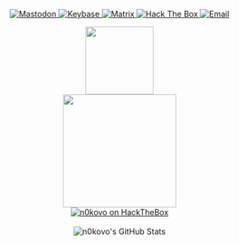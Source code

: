 <p align="center">
  <a href="https://infosec.exchange/@n0kovo">
    <img src="https://img.shields.io/mastodon/follow/109279768980598864?domain=https%3A%2F%2Finfosec.exchange&style=for-the-badge&label=%40n0kovo&logo=mastodon&logoColor=00AEFF&labelColor=black&color=7fff00" alt="Mastodon">
  </a>
  <a href="http://keybase.io/n0kovo">
    <img src="https://img.shields.io/badge/n0kovo-0078D4?style=for-the-badge&logo=keybase&logoColor=00AEFF&labelColor=black&color=black" alt="Keybase">
  </a>
  <a href="https://matrix.to/#/@n0kovo:matrix.org">
    <img src="https://img.shields.io/badge/@n0kovo:matrix.org-0078D4?style=for-the-badge&logo=matrix&logoColor=00AEFF&labelColor=black&color=black" alt="Matrix">
  </a>
  <a href="https://app.hackthebox.com/users/13267">
    <img src="https://img.shields.io/badge/n0kovo-0078D4?style=for-the-badge&logo=Hackthebox&logoColor=00AEFF&labelColor=black&color=black" alt="Hack The Box">
  </a>
  <a href="mailto:n0kovo@riseup.net">
    <img src="https://img.shields.io/badge/n0kovo@riseup.net-0078D4?style=for-the-badge&logo=riseup&logoColor=00AEFF&labelColor=black&color=black" alt="Email">
  </a>
</p>
<p align="center">
  <img src="https://readme-typing-svg.demolab.com?font=Red+Hat+Mono&size=15&duration=400&color=00AEFF&vCenter=true&multiline=true&repeat=false&width=470&height=130&lines=d8b%C2%A0%C2%A0%C2%A0db%C2%A0%C2%A0.d88b.%C2%A0%C2%A0db%C2%A0%C2%A0%C2%A0dD%C2%A0%C2%A0.d88b.%C2%A0%C2%A0db%C2%A0%C2%A0%C2%A0%C2%A0db%C2%A0%C2%A0.d88b.%C2%A0%C2%A0;888o%C2%A0%C2%A088%C2%A0.8P%C2%A0%C2%A088.%C2%A088%C2%A0%2C8P'%C2%A0.8P%C2%A0%C2%A0Y8.%C2%A088%C2%A0%C2%A0%C2%A0%C2%A088%C2%A0.8P%C2%A0%C2%A0Y8.%C2%A0;88V8o%C2%A088%C2%A088%C2%A0%C2%A0d'88%C2%A088%2C8P%C2%A0%C2%A0%C2%A088%C2%A0%C2%A0%C2%A0%C2%A088%C2%A0Y8%C2%A0%C2%A0%C2%A0%C2%A08P%C2%A088%C2%A0%C2%A0%C2%A0%C2%A088%C2%A0;88%C2%A0V8o88%C2%A088%C2%A0d'%C2%A088%C2%A088%608b%C2%A0%C2%A0%C2%A088%C2%A0%C2%A0%C2%A0%C2%A088%C2%A0%608b%C2%A0%C2%A0d8'%C2%A088%C2%A0%C2%A0%C2%A0%C2%A088%C2%A0;88%C2%A0%C2%A0V888%C2%A0%6088%C2%A0%C2%A0d8'%C2%A088%C2%A0%6088.%C2%A0%608b%C2%A0%C2%A0d8'%C2%A0%C2%A0%608bd8'%C2%A0%C2%A0%608b%C2%A0%C2%A0d8'%C2%A0;VP%C2%A0%C2%A0%C2%A0V8P%C2%A0%C2%A0%60Y88P'%C2%A0%C2%A0YP%C2%A0%C2%A0%C2%A0YD%C2%A0%C2%A0%60Y88P'%C2%A0%C2%A0%C2%A0%C2%A0%C2%A0YP%C2%A0%C2%A0%C2%A0%C2%A0%C2%A0%60Y88P'%C2%A0%C2%A0" height="120px" />
  <br>
  <img src="https://readme-typing-svg.demolab.com?font=Press+Start+2P&size=8&duration=300&color=00AEFF&center=true&vCenter=true&multiline=true&repeat=false&width=540&height=180&lines=-------------------------------------------------------;%2F%2F+pentester+%2F%2F+CTF+player+%2F%2F+privacy+advocate+%2F%2F;-------------------------------------------------------;%2F%2F++python+dev+%2F%2F+antifascist+%2F%2F++Tor+relay+operator+%2F%2F;-------------------------------------------------------;%2F%2F+CCC+regular+%2F%2F+password+cracking+%2F%2F+web+scraping+%2F%2F;-------------------------------------------------------;%2F%2F+OSINT+%2F%2F+data+hoarding+%2F%2F+1312+%2F%2F;-------------------------------------------------------;%2F%2F+50+shades+of+grey+hat+%2F%2F;-------------------------------------------------------" height="200px" />
  <br>
  <a href="https://app.hackthebox.com/users/13267">
    <img align="center" src="https://www.hackthebox.com/badge/image/13267" alt="n0kovo on HackTheBox" />
  </a>
  <br>
  <br>
  <img align="center" src="https://github-readme-stats.vercel.app/api?username=n0kovo&show_icons=true&line_height=23&count_private=true&theme=github_dark&hide_rank=true&hide_title=true" alt="n0kovo's GitHub Stats" />
</p>
